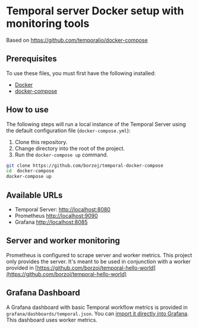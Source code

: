 # Temporal server Docker setup with monitoring tools

Based on https://github.com/temporalio/docker-compose

## Prerequisites

To use these files, you must first have the following installed:

- [Docker](https://docs.docker.com/engine/installation/)
- [docker-compose](https://docs.docker.com/compose/install/)

## How to use

The following steps will run a local instance of the Temporal Server using the default configuration file (`docker-compose.yml`):

1. Clone this repository.
2. Change directory into the root of the project.
3. Run the `docker-compose up` command.

```bash
git clone https://github.com/borzoj/temporal-docker-compose
cd  docker-compose
docker-compose up
```

## Available URLs

- Temporal Server: [http://localhost:8080](http://localhost:8080)
- Prometheus [http://localhost:9090](http://localhost:9090)
- Grafana [http://localhost:8085](http://localhost:8085)

## Server and worker monitoring

Prometheus is configured to scrape server and worker metrics. This project only provides the server. It's meant to be used in conjunction with a worker provided in [https://github.com/borzoj/temporal-hello-world](https://github.com/borzoj/temporal-hello-world)

## Grafana Dashboard

A Grafana dashboard with basic Temporal workflow metrics is provided in `grafana/dashboards/temporal.json`. You can [import it directly into Grafana](https://grafana.com/docs/grafana/latest/dashboards/manage-dashboards/#export-and-import-dashboards). This dashboard uses worker metrics.


